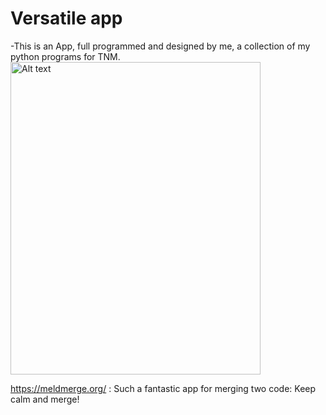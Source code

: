 # Versatile app

-This is an App, full programmed and designed by me, a collection of my python programs for TNM.
<img
  src="https://github.com/Sajjad-RK/appVersatile/blob/master/pic/versatile%20(3).png"
  alt="Alt text"
  title="Optional title"
  style="display: inline-block; margin: 0 auto; "
  width="400" height="500">

https://meldmerge.org/ : Such a fantastic app for merging two code: Keep calm and merge!
